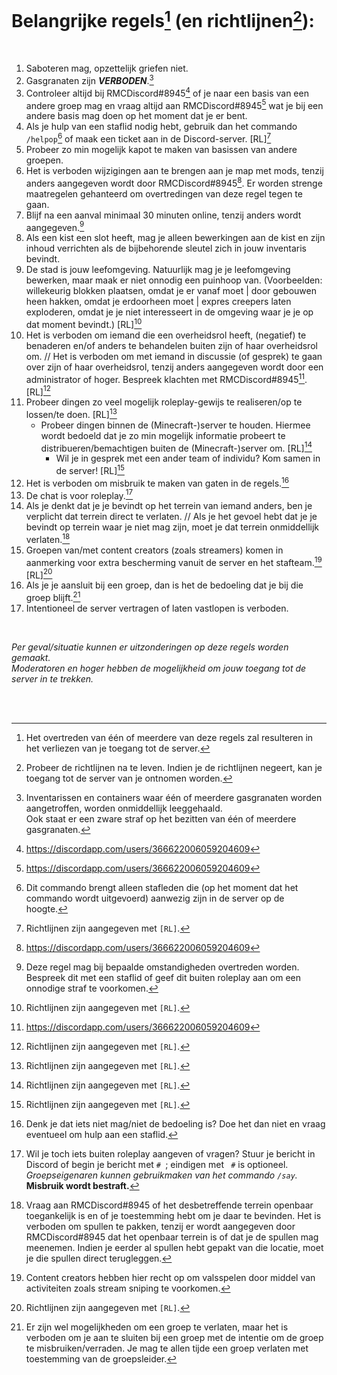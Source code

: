 # Belangrijke regels[^regels] (en richtlijnen[^richtlijnen]):
<br>

1. Saboteren mag, opzettelijk griefen niet.<br>
2. Gasgranaten zijn **_VERBODEN_**.[^gasgranaten]<br>
3. Controleer altijd bij RMCDiscord#8945[^contact] of je naar een basis van een andere groep mag en vraag altijd aan RMCDiscord#8945[^contact] wat je bij een andere basis mag doen op het moment dat je er bent.<br>
4. Als je hulp van een staflid nodig hebt, gebruik dan het commando `/helpop`[^opmerking] of maak een ticket aan in de Discord-server. [RL][^identificatie_richtlijnen]<br>
5. Probeer zo min mogelijk kapot te maken van basissen van andere groepen.<br>
6. Het is verboden wijzigingen aan te brengen aan je map met mods, tenzij anders aangegeven wordt door RMCDiscord#8945[^contact]. Er worden strenge maatregelen gehanteerd om overtredingen van deze regel tegen te gaan.<br>
7. Blijf na een aanval minimaal 30 minuten online, tenzij anders wordt aangegeven.[^uitzonderingen]<br>
8. Als een kist een slot heeft, mag je alleen bewerkingen aan de kist en zijn inhoud verrichten als de bijbehorende sleutel zich in jouw inventaris bevindt.<br>
9. De stad is jouw leefomgeving. Natuurlijk mag je je leefomgeving bewerken, maar maak er niet onnodig een puinhoop van. (Voorbeelden: willekeurig blokken plaatsen, omdat je er vanaf moet | door gebouwen heen hakken, omdat je erdoorheen moet | expres creepers laten exploderen, omdat je je niet interesseert in de omgeving waar je je op dat moment bevindt.) [RL][^identificatie_richtlijnen]<br>
10. Het is verboden om iemand die een overheidsrol heeft, (negatief) te benaderen en/of anders te behandelen buiten zijn of haar overheidsrol om. // Het is verboden om met iemand in discussie (of gesprek) te gaan over zijn of haar overheidsrol, tenzij anders aangegeven wordt door een administrator of hoger. Bespreek klachten met RMCDiscord#8945[^contact]. [RL][^identificatie_richtlijnen]<br>
11. Probeer dingen zo veel mogelijk roleplay-gewijs te realiseren/op te lossen/te doen. [RL][^identificatie_richtlijnen]<br>
    - Probeer dingen binnen de (Minecraft-)server te houden. Hiermee wordt bedoeld dat je zo min mogelijk informatie probeert te distribueren/bemachtigen buiten de (Minecraft-)server om. [RL][^identificatie_richtlijnen]<br>
      - Wil je in gesprek met een ander team of individu? Kom samen in de server! [RL][^identificatie_richtlijnen]<br>
12. Het is verboden om misbruik te maken van gaten in de regels.[^misbruik_regels]
13. De chat is voor roleplay.[^chat]
14. Als je denkt dat je je bevindt op het terrein van iemand anders, ben je verplicht dat terrein direct te verlaten. // Als je het gevoel hebt dat je je bevindt op terrein waar je niet mag zijn, moet je dat terrein onmiddellijk verlaten.[^verboden_terrein]
15. Groepen van/met content creators (zoals streamers) komen in aanmerking voor extra bescherming vanuit de server en het stafteam.[^extra_bescherming] [RL][^identificatie_richtlijnen]
16. Als je je aansluit bij een groep, dan is het de bedoeling dat je bij die groep blijft.[^loyaliteit]
17. Intentioneel de server vertragen of laten vastlopen is verboden.

<br>

_Per geval/situatie kunnen er uitzonderingen op deze regels worden gemaakt.<br>Moderatoren en hoger hebben de mogelijkheid om jouw toegang tot de server in te trekken._

<br><br>

[^regels]: Het overtreden van één of meerdere van deze regels zal resulteren in het verliezen van je toegang tot de server.
[^richtlijnen]: Probeer de richtlijnen na te leven. Indien je de richtlijnen negeert, kan je toegang tot de server van je ontnomen worden.
[^gasgranaten]: Inventarissen en containers waar één of meerdere gasgranaten worden aangetroffen, worden onmiddellijk leeggehaald.<br>Ook staat er een zware straf op het bezitten van één of meerdere gasgranaten.
[^contact]: https://discordapp.com/users/366622006059204609
[^opmerking]: Dit commando brengt alleen stafleden die (op het moment dat het commando wordt uitgevoerd) aanwezig zijn in de server op de hoogte.
[^identificatie_richtlijnen]: Richtlijnen zijn aangegeven met `[RL]`.
[^uitzonderingen]: Deze regel mag bij bepaalde omstandigheden overtreden worden. Bespreek dit met een staflid of geef dit buiten roleplay aan om een onnodige straf te voorkomen.
[^misbruik_regels]: Denk je dat iets niet mag/niet de bedoeling is? Doe het dan niet en vraag eventueel om hulp aan een staflid.
[^chat]: Wil je toch iets buiten roleplay aangeven of vragen? Stuur je bericht in Discord of begin je bericht met `# `; eindigen met ` #` is optioneel. _Groepseigenaren kunnen gebruikmaken van het commando `/say`._<br>**Misbruik wordt bestraft.**
[^verboden_terrein]: Vraag aan RMCDiscord#8945[^contact] of het desbetreffende terrein openbaar toegankelijk is en of je toestemming hebt om je daar te bevinden. Het is verboden om spullen te pakken, tenzij er wordt aangegeven door RMCDiscord#8945[^contact] dat het openbaar terrein is of dat je de spullen mag meenemen. Indien je eerder al spullen hebt gepakt van die locatie, moet je die spullen direct terugleggen.
[^extra_bescherming]: Content creators hebben hier recht op om valsspelen door middel van activiteiten zoals stream sniping te voorkomen.
[^loyaliteit]: Er zijn wel mogelijkheden om een groep te verlaten, maar het is verboden om je aan te sluiten bij een groep met de intentie om de groep te misbruiken/verraden. Je mag te allen tijde een groep verlaten met toestemming van de groepsleider.
